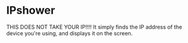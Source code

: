 # IPshower
THIS DOES NOT TAKE YOUR IP!!!! It simply finds the IP address of the device you're using, and displays it on the screen.
